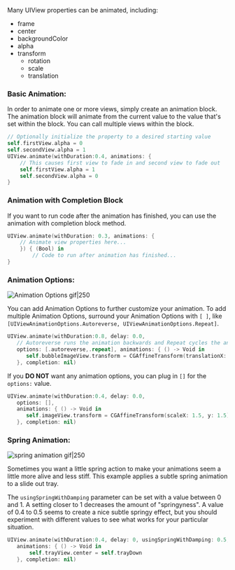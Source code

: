 Many UIView properties can be animated, including:

- frame
- center
- backgroundColor
- alpha
- transform
   - rotation
   - scale
   - translation

### Basic Animation:

In order to animate one or more views, simply create an animation block. The animation block will animate from the current value to the value that's set within the block. You can call multiple views within the block.

```swift
// Optionally initialize the property to a desired starting value
self.firstView.alpha = 0
self.secondView.alpha = 1
UIView.animate(withDuration:0.4, animations: {
    // This causes first view to fade in and second view to fade out
    self.firstView.alpha = 1
    self.secondView.alpha = 0
}      
```

### Animation with Completion Block

If you want to run code after the animation has finished, you can use the animation with completion block method.

```swift
UIView.animate(withDuration: 0.3, animations: { 
    // Animate view properties here...
    }) { (Bool) in
        // Code to run after animation has finished...
}
```

### Animation Options:

![Animation Options gif|250](http://i.imgur.com/KJ8QWAv.gif)

You can add Animation Options to further customize your animation. To add multiple Animation Options, surround your Animation Options with `[ ]`, like `[UIViewAnimationOptions.Autoreverse, UIViewAnimationOptions.Repeat]`.

```swift
UIView.animate(withDuration:0.8, delay: 0.0,  
   // Autoreverse runs the animation backwards and Repeat cycles the animation indefinitely. 
   options: [.autoreverse,.repeat], animations: { () -> Void in
      self.bubbleImageView.transform = CGAffineTransform(translationX: 0, y: 10)
   }, completion: nil)
```

If you **DO NOT** want any animation options, you can plug in `[]` for the `options:` value.

```swift
UIView.animate(withDuration:0.4, delay: 0.0,   
   options: [], 
   animations: { () -> Void in
      self.imageView.transform = CGAffineTransform(scaleX: 1.5, y: 1.5)
   }, completion: nil)
```

### Spring Animation:

![spring animation gif|250](http://i.imgur.com/kkG0GXf.gif) 
  
Sometimes you want a little spring action to make your animations seem a little more alive and less stiff. This example applies a subtle spring animation to a slide out tray.

The `usingSpringWithDamping` parameter can be set with a value between 0 and 1. A setting closer to 1 decreases the amount of "springyness". A value of 0.4 to 0.5 seems to create a nice subtle springy effect, but you should experiment with different values to see what works for your particular situation.

```swift
UIView.animate(withDuration:0.4, delay: 0, usingSpringWithDamping: 0.5, initialSpringVelocity: 1, options:[] , 
   animations: { () -> Void in
       self.trayView.center = self.trayDown
   }, completion: nil)
``` 
